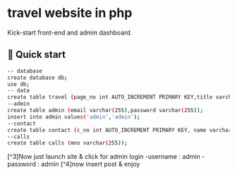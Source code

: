 # travel website in php

Kick-start front-end and admin dashboard.

## 🚀 Quick start

[^1]:clone repo. in htdoc filder in xampp or lampp(Linux).
[^2]:ctrl + V these queries in mysql in php my admin
```bash
-- database
create database db;
use db;
-- data
create table travel (page_no int AUTO_INCREMENT PRIMARY KEY,title varchar(255),area varchar(255),image varchar(255),data TEXT,uploadtime varchar(255));
--admin
create table admin (email varchar(255),password varchar(255));
insert into admin values('admin','admin');
--contact
create table contact (c_no int AUTO_INCREMENT PRIMARY KEY, name varchar(255), email varchar(255), message varchar(255));
--calls
create table calls (mno varchar(255));
```
[^3]Now just launch site & click for admin login
  -username : admin
  -password : admin
 [^4]now insert post & enjoy

